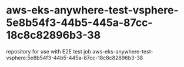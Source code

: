 # aws-eks-anywhere-test-vsphere-5e8b54f3-44b5-445a-87cc-18c8c82896b3-38
repository for use with E2E test job aws-eks-anywhere-test-vsphere:5e8b54f3-44b5-445a-87cc-18c8c82896b3-38
